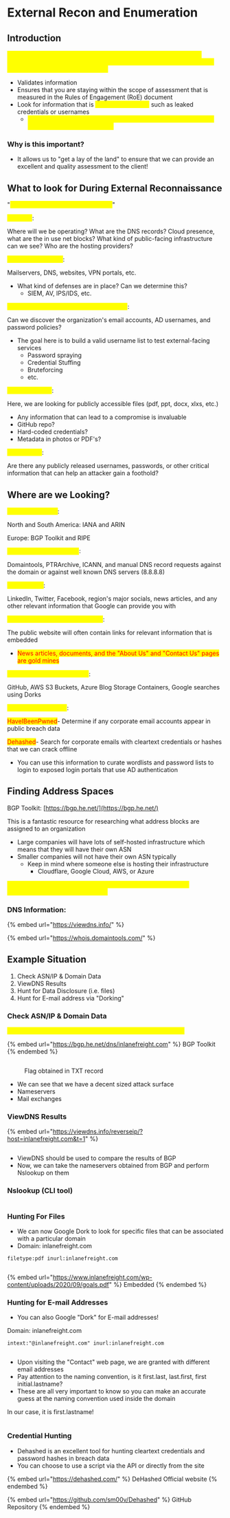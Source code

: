 # External Recon and Enumeration

## Introduction

<mark style="color:yellow;">Before performing any pentest, it can be highly beneficial to perform external reconnaissance on your target prior to the assessment. This can help you out in a multitude of ways:</mark>

* Validates information&#x20;
* Ensures that you are staying within the scope of assessment that is measured in the Rules of Engagement (RoE) document
* Look for information that is <mark style="color:yellow;">publicly accessible</mark> such as leaked credentials or usernames
  * <mark style="color:yellow;">This kind of information is extremely useful when it comes time to perform internal assessments!</mark>

### Why is this important?

* It allows us to "get a lay of the land" to ensure that we can provide an excellent and quality assessment to the client!

## What to look for During External Reconnaissance

"<mark style="color:yellow;">The why and what of external recon</mark>"

<mark style="color:yellow;">IP Space</mark>:&#x20;

Where will we be operating? What are the DNS records? Cloud presence, what are the in use net blocks? What kind of public-facing infrastructure can we see? Who are the hosting providers?

<mark style="color:yellow;">Domain Information</mark>:&#x20;

Mailservers, DNS, websites, VPN portals, etc.

* What kind of defenses are in place? Can we determine this?
  * SIEM, AV, IPS/IDS, etc.

<mark style="color:yellow;">Schema Formatting (Naming Conventions)</mark>:&#x20;

Can we discover the organization's email accounts, AD usernames, and password policies?&#x20;

* The goal here is to build a valid username list to test external-facing services&#x20;
  * Password spraying
  * Credential Stuffing
  * Bruteforcing
  * etc.

<mark style="color:yellow;">Data Disclosure</mark>:

Here, we are looking for publicly accessible files (pdf, ppt, docx, xlxs, etc.)

* Any information that can lead to a compromise is invaluable
* GitHub repo?
* Hard-coded credentials?
* Metadata in photos or PDF's?

<mark style="color:yellow;">Breach Data</mark>:

Are there any publicly released usernames, passwords, or other critical information that can help an attacker gain a foothold?

## Where are we Looking?

<mark style="color:yellow;">ASN/IP Registrars</mark>:

North and South America: IANA and ARIN

Europe: BGP Toolkit and RIPE

<mark style="color:yellow;">Domain Registrars & DNS</mark>:

Domaintools, PTRArchive, ICANN, and manual DNS record requests against the domain or against well known DNS servers (8.8.8.8)

<mark style="color:yellow;">Social Media</mark>:&#x20;

LinkedIn, Twitter, Facebook, region's major socials, news articles, and any other relevant information that Google can provide you with

<mark style="color:yellow;">Public-Facing Company Websites</mark>:&#x20;

The public website will often contain links for relevant information that is embedded

* <mark style="color:red;">News articles, documents, and the "About Us" and "Contact Us" pages are gold mines</mark>

<mark style="color:yellow;">Cloud & Dev Storage Spaces</mark>:

GitHub, AWS S3 Buckets, Azure Blog Storage Containers, Google searches using Dorks

<mark style="color:yellow;">Breach Data Sources</mark>:

<mark style="color:red;">HaveIBeenPwned</mark>- Determine if any corporate email accounts appear in public breach data

<mark style="color:red;">Dehashed</mark>- Search for corporate emails with cleartext credentials or hashes that we can crack offline

* You can use this information to curate wordlists and password lists to login to exposed login portals that use AD authentication

## Finding Address Spaces

BGP Toolkit: [https://bgp.he.net/](https://bgp.he.net/)

This is a fantastic resource for researching what address blocks are assigned to an organization

* Large companies will have lots of self-hosted infrastructure which means that they will have their own ASN
* Smaller companies will not have their own ASN typically
  * Keep in mind where someone else is hosting their infrastructure
    * Cloudflare, Google Cloud, AWS, or Azure

<mark style="color:yellow;">This is important because we need to be sure we are not testing infrastructure outside of our scope!</mark>

### DNS Information:

{% embed url="https://viewdns.info/" %}

{% embed url="https://whois.domaintools.com/" %}

## Example Situation

1. Check ASN/IP & Domain Data
2. ViewDNS Results
3. Hunt for Data Disclosure (i.e. files)
4. Hunt for E-mail address via "Dorking"&#x20;

### Check ASN/IP & Domain Data

<mark style="color:yellow;">Let's utilize the tactics above on the inlanefreight.com domain!</mark>

{% embed url="https://bgp.he.net/dns/inlanefreight.com" %}
BGP Toolkit
{% endembed %}

<figure><img src="../../.gitbook/assets/image (9).png" alt=""><figcaption><p>Flag obtained in TXT record</p></figcaption></figure>

* We can see that we have a decent sized attack surface
* Nameservers
* Mail exchanges

### ViewDNS Results

{% embed url="https://viewdns.info/reverseip/?host=inlanefreight.com&t=1" %}

<figure><img src="../../.gitbook/assets/image (3) (4).png" alt=""><figcaption></figcaption></figure>

* ViewDNS should be used to compare the results of BGP
* Now, we can take the nameservers obtained from BGP and perform Nslookup on them

### Nslookup (CLI tool)

<figure><img src="../../.gitbook/assets/image (5).png" alt=""><figcaption></figcaption></figure>

### Hunting For Files

* We can now Google Dork to look for specific files that can be associated with a particular domain
* Domain: inlanefreight.com

```
filetype:pdf inurl:inlanefreight.com
```

<figure><img src="../../.gitbook/assets/image (1) (1).png" alt=""><figcaption></figcaption></figure>

{% embed url="https://www.inlanefreight.com/wp-content/uploads/2020/09/goals.pdf" %}
Embedded
{% endembed %}

### Hunting for E-mail Addresses

* You can also Google "Dork" for E-mail addresses!

Domain: inlanefreight.com

```
intext:"@inlanefreight.com" inurl:inlanefreight.com
```

<figure><img src="../../.gitbook/assets/image (8).png" alt=""><figcaption></figcaption></figure>

* Upon visiting the "Contact" web page, we are granted with different email addresses
* Pay attention to the naming convention, is it first.last, last.first, first initial.lastname?
* These are all very important to know so you can make an accurate guess at the naming convention used inside the domain

In our case, it is first.lastname!&#x20;

<figure><img src="../../.gitbook/assets/image (3).png" alt=""><figcaption></figcaption></figure>

### Credential Hunting

* Dehashed is an excellent tool for hunting cleartext credentials and password hashes in breach data
* You can choose to use a script via the API or directly from the site

{% embed url="https://dehashed.com/" %}
DeHashed Official website
{% endembed %}

{% embed url="https://github.com/sm00v/Dehashed" %}
GitHub Repository
{% endembed %}

